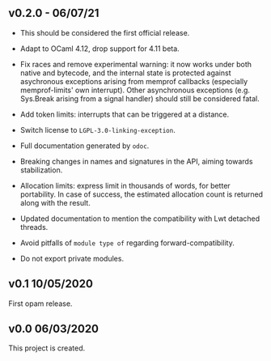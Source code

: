 v0.2.0 - 06/07/21
-----------------

* This should be considered the first official release.

* Adapt to OCaml 4.12, drop support for 4.11 beta.

* Fix races and remove experimental warning: it now works under both
  native and bytecode, and the internal state is protected against
  asychronous exceptions arising from memprof callbacks (especially
  memprof-limits' own interrupt). Other asynchronous exceptions (e.g.
  Sys.Break arising from a signal handler) should still be considered
  fatal.

* Add token limits: interrupts that can be triggered at a distance.

* Switch license to `LGPL-3.0-linking-exception`.

* Full documentation generated by `odoc`.

* Breaking changes in names and signatures in the API, aiming towards
  stabilization.

* Allocation limits: express limit in thousands of words, for better
  portability. In case of success, the estimated allocation count is
  returned along with the result.

* Updated documentation to mention the compatibility with Lwt detached
  threads.

* Avoid pitfalls of `module type of` regarding forward-compatibility.

* Do not export private modules.

v0.1 10/05/2020
---------------

First opam release.

v0.0 06/03/2020
---------------

This project is created.

